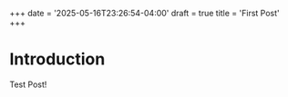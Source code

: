 +++
date = '2025-05-16T23:26:54-04:00'
draft = true
title = 'First Post'
+++

# Introduction

Test Post!

